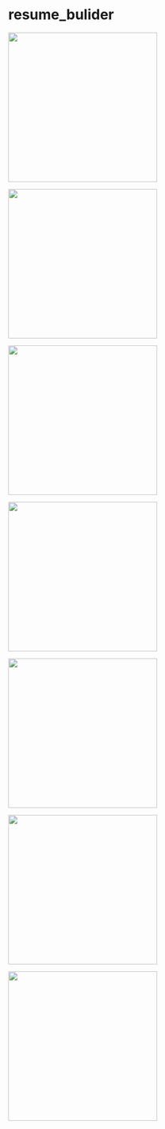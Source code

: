 # resume_bulider

<img src = "https://github.com/nikunjparmar21899/resume_builder_app/assets/121547318/b69fd296-baf1-4dea-bac7-e9a7531de3b5"
  width = "300">
  
<img src = "https://github.com/nikunjparmar21899/resume_builder_app/assets/121547318/41375fa9-dfa3-46fa-b1d7-75e4ec571983"
  width = "300">

  <img src = "https://github.com/nikunjparmar21899/resume_builder_app/assets/121547318/d4360913-77be-4e6b-ae38-799d89f8b059"
  width = "300">

  <img src = "https://github.com/nikunjparmar21899/resume_builder_app/assets/121547318/3a46e3cb-44d5-4fca-8e93-d25afd42273c"
  width = "300">


  <img src = "https://github.com/nikunjparmar21899/resume_builder_app/assets/121547318/2adf9c0a-df06-4f13-8f5f-1ecf426e13a0"
  width = "300">


  <img src = "https://github.com/nikunjparmar21899/resume_builder_app/assets/121547318/7adf5791-8977-4473-8bf8-09cf27011327"
  width = "300">


  <img src = "https://github.com/nikunjparmar21899/resume_builder_app/assets/121547318/36cbd3d9-9993-47c7-9db6-beebbfb4d9a8"
  width = "300">

